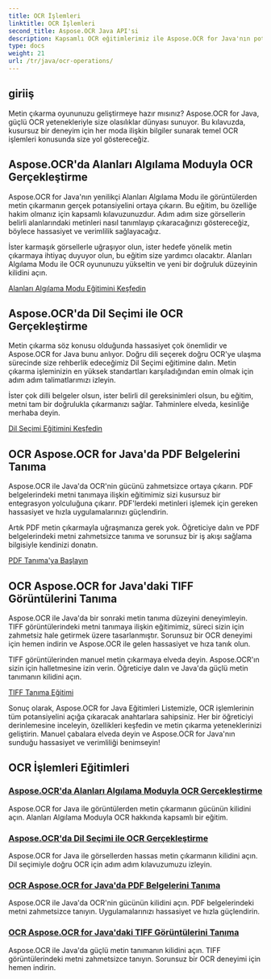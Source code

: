 ```yaml
---
title: OCR İşlemleri
linktitle: OCR İşlemleri
second_title: Aspose.OCR Java API'si
description: Kapsamlı OCR eğitimlerimiz ile Aspose.OCR for Java'nın potansiyelini ortaya çıkarın. Yalnızca birkaç adımda Alanları Algılama Modunu, Dil Seçimini, PDF ve TIFF tanımayı öğrenin!
type: docs
weight: 21
url: /tr/java/ocr-operations/
---
```

## giriiş

Metin çıkarma oyununuzu geliştirmeye hazır mısınız? Aspose.OCR for Java, güçlü OCR yetenekleriyle size olasılıklar dünyası sunuyor. Bu kılavuzda, kusursuz bir deneyim için her moda ilişkin bilgiler sunarak temel OCR işlemleri konusunda size yol göstereceğiz.

## Aspose.OCR'da Alanları Algılama Moduyla OCR Gerçekleştirme

Aspose.OCR for Java'nın yenilikçi Alanları Algılama Modu ile görüntülerden metin çıkarmanın gerçek potansiyelini ortaya çıkarın. Bu eğitim, bu özelliğe hakim olmanız için kapsamlı kılavuzunuzdur. Adım adım size görsellerin belirli alanlarındaki metinleri nasıl tanımlayıp çıkaracağınızı göstereceğiz, böylece hassasiyet ve verimlilik sağlayacağız.

İster karmaşık görsellerle uğraşıyor olun, ister hedefe yönelik metin çıkarmaya ihtiyaç duyuyor olun, bu eğitim size yardımcı olacaktır. Alanları Algılama Modu ile OCR oyununuzu yükseltin ve yeni bir doğruluk düzeyinin kilidini açın.

[Alanları Algılama Modu Eğitimini Keşfedin](./perform-ocr-detect-areas-mode/)

## Aspose.OCR'da Dil Seçimi ile OCR Gerçekleştirme

Metin çıkarma söz konusu olduğunda hassasiyet çok önemlidir ve Aspose.OCR for Java bunu anlıyor. Doğru dili seçerek doğru OCR'ye ulaşma sürecinde size rehberlik edeceğimiz Dil Seçimi eğitimine dalın. Metin çıkarma işleminizin en yüksek standartları karşıladığından emin olmak için adım adım talimatlarımızı izleyin.

İster çok dilli belgeler olsun, ister belirli dil gereksinimleri olsun, bu eğitim, metni tam bir doğrulukla çıkarmanızı sağlar. Tahminlere elveda, kesinliğe merhaba deyin.

[Dil Seçimi Eğitimini Keşfedin](./perform-ocr-language-selection/)

## OCR Aspose.OCR for Java'da PDF Belgelerini Tanıma

Aspose.OCR ile Java'da OCR'nin gücünü zahmetsizce ortaya çıkarın. PDF belgelerindeki metni tanımaya ilişkin eğitimimiz sizi kusursuz bir entegrasyon yolculuğuna çıkarır. PDF'lerdeki metinleri işlemek için gereken hassasiyet ve hızla uygulamalarınızı güçlendirin.

Artık PDF metin çıkarmayla uğraşmanıza gerek yok. Öğreticiye dalın ve PDF belgelerindeki metni zahmetsizce tanıma ve sorunsuz bir iş akışı sağlama bilgisiyle kendinizi donatın.

[PDF Tanıma'ya Başlayın](./recognize-pdf/)

## OCR Aspose.OCR for Java'daki TIFF Görüntülerini Tanıma

Aspose.OCR ile Java'da bir sonraki metin tanıma düzeyini deneyimleyin. TIFF görüntülerindeki metni tanımaya ilişkin eğitimimiz, süreci sizin için zahmetsiz hale getirmek üzere tasarlanmıştır. Sorunsuz bir OCR deneyimi için hemen indirin ve Aspose.OCR ile gelen hassasiyet ve hıza tanık olun.

TIFF görüntülerinden manuel metin çıkarmaya elveda deyin. Aspose.OCR'ın sizin için halletmesine izin verin. Öğreticiye dalın ve Java'da güçlü metin tanımanın kilidini açın.

[TIFF Tanıma Eğitimi](./recognize-tiff/)

Sonuç olarak, Aspose.OCR for Java Eğitimleri Listemizle, OCR işlemlerinin tüm potansiyelini açığa çıkaracak anahtarlara sahipsiniz. Her bir öğreticiyi derinlemesine inceleyin, özellikleri keşfedin ve metin çıkarma yeteneklerinizi geliştirin. Manuel çabalara elveda deyin ve Aspose.OCR for Java'nın sunduğu hassasiyet ve verimliliği benimseyin!
## OCR İşlemleri Eğitimleri
### [Aspose.OCR'da Alanları Algılama Moduyla OCR Gerçekleştirme](./perform-ocr-detect-areas-mode/)
Aspose.OCR for Java ile görüntülerden metin çıkarmanın gücünün kilidini açın. Alanları Algılama Moduyla OCR hakkında kapsamlı bir eğitim.
### [Aspose.OCR'da Dil Seçimi ile OCR Gerçekleştirme](./perform-ocr-language-selection/)
Aspose.OCR for Java ile görsellerden hassas metin çıkarmanın kilidini açın. Dil seçimiyle doğru OCR için adım adım kılavuzumuzu izleyin.
### [OCR Aspose.OCR for Java'da PDF Belgelerini Tanıma](./recognize-pdf/)
Aspose.OCR ile Java'da OCR'nin gücünün kilidini açın. PDF belgelerindeki metni zahmetsizce tanıyın. Uygulamalarınızı hassasiyet ve hızla güçlendirin.
### [OCR Aspose.OCR for Java'daki TIFF Görüntülerini Tanıma](./recognize-tiff/)
Aspose.OCR ile Java'da güçlü metin tanımanın kilidini açın. TIFF görüntülerindeki metni zahmetsizce tanıyın. Sorunsuz bir OCR deneyimi için hemen indirin.